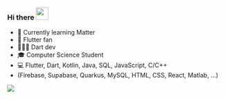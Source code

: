 ### Hi there <img src="https://github.com/TheDudeThatCode/TheDudeThatCode/blob/master/Assets/Hi.gif" width="29px" height="29px">

- 🌱 Currently learning Matter
- 📱 Flutter fan
- 👨🏼‍💻 Dart dev
- 🎓 Computer Science Student
- 💻 Flutter, Dart, Kotlin, Java, SQL, JavaScript, C/C++
- (Firebase, Supabase, Quarkus, MySQL, HTML, CSS, React, Matlab, ...)

![](https://komarev.com/ghpvc/?username=jannisgaertner&color=yellowgreen)
